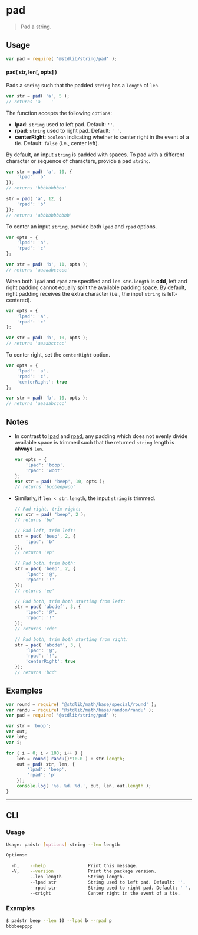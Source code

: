 # pad

> Pad a string.


<section class="intro">

<!-- </intro> -->


<section class="usage">

## Usage

``` javascript
var pad = require( '@stdlib/string/pad' );
```

#### pad( str, len\[, opts\] )

Pads a `string` such that the padded `string` has a `length` of `len`.

``` javascript
var str = pad( 'a', 5 );
// returns 'a    '
```

The function accepts the following `options`:

* __lpad__: `string` used to left pad. Default: `''`.
* __rpad__: `string` used to right pad. Default: `' '`.
* __centerRight__: `boolean` indicating whether to center right in the event of a tie. Default: `false` (i.e., center left).

By default, an input `string` is padded with spaces. To pad with a different character or sequence of characters, provide a pad `string`.

``` javascript
var str = pad( 'a', 10, {
    'lpad': 'b'
});
// returns 'bbbbbbbbba'

str = pad( 'a', 12, {
    'rpad': 'b'
});
// returns 'abbbbbbbbbbb'
```

To center an input `string`, provide both `lpad` and `rpad` options.

``` javascript
var opts = {
    'lpad': 'a',
    'rpad': 'c'
};

var str = pad( 'b', 11, opts );
// returns 'aaaaabccccc'
```

When both `lpad` and `rpad` are specified and `len-str.length` is __odd__, left and right padding cannot equally split the available padding space. By default, right padding receives the extra character (i.e., the input `string` is left-centered).

``` javascript
var opts = {
    'lpad': 'a',
    'rpad': 'c'
};

var str = pad( 'b', 10, opts );
// returns 'aaaabccccc'
```

To center right, set the `centerRight` option.

``` javascript
var opts = {
    'lpad': 'a',
    'rpad': 'c',
    'centerRight': true
};

var str = pad( 'b', 10, opts );
// returns 'aaaaabcccc'
```

<!-- </usage> -->


<section class="notes">

## Notes

* In contrast to [lpad][left-pad-string] and [rpad][right-pad-string], any padding which does not evenly divide available space is trimmed such that the returned `string` length is __always__ `len`.

  ``` javascript
  var opts = {
      'lpad': 'boop',
      'rpad': 'woot'
  };
  var str = pad( 'beep', 10, opts );
  // returns 'boobeepwoo'
  ```

* Similarly, if `len < str.length`, the input `string` is trimmed.

  ``` javascript
  // Pad right, trim right:
  var str = pad( 'beep', 2 );
  // returns 'be'

  // Pad left, trim left:
  str = pad( 'beep', 2, {
      'lpad': 'b'
  });
  // returns 'ep'

  // Pad both, trim both:
  str = pad( 'beep', 2, {
      'lpad': '@',
      'rpad': '!'
  });
  // returns 'ee'

  // Pad both, trim both starting from left:
  str = pad( 'abcdef', 3, {
      'lpad': '@',
      'rpad': '!'
  });
  // returns 'cde'

  // Pad both, trim both starting from right:
  str = pad( 'abcdef', 3, {
      'lpad': '@',
      'rpad': '!',
      'centerRight': true
  });
  // returns 'bcd'
  ```

<!-- </notes> -->


<section class="examples">

## Examples

``` javascript
var round = require( '@stdlib/math/base/special/round' );
var randu = require( '@stdlib/math/base/random/randu' );
var pad = require( '@stdlib/string/pad' );

var str = 'boop';
var out;
var len;
var i;

for ( i = 0; i < 100; i++ ) {
    len = round( randu()*10.0 ) + str.length;
    out = pad( str, len, {
        'lpad': 'beep',
        'rpad': 'p'
    });
    console.log( '%s. %d. %d.', out, len, out.length );
}
```

<!-- </examples> -->


---

<section class="cli">

## CLI


<section class="usage">

### Usage

``` bash
Usage: padstr [options] string --len length

Options:

  -h,    --help                Print this message.
  -V,    --version             Print the package version.
         --len length          String length.
         --lpad str            String used to left pad. Default: ''.
         --rpad str            String used to right pad. Default: ' '.
         --cright              Center right in the event of a tie.
```

<!-- </usage> -->


<section class="examples">

### Examples

``` bash
$ padstr beep --len 10 --lpad b --rpad p
bbbbeepppp
```

<section class="examples">


<!-- </cli> -->


<section class="links">

<!-- FIXME: link to equivalent stdlib modules -->

[left-pad-string]: https://github.com/kgryte/utils-left-pad-string
[right-pad-string]: https://github.com/kgryte/utils-right-pad-string

<!-- </links> -->
